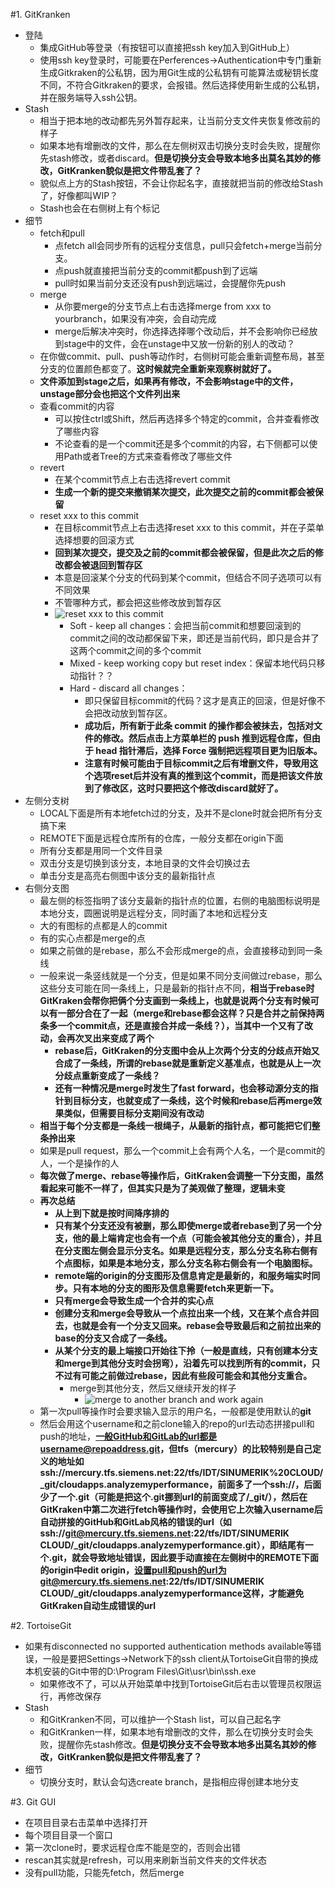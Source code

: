 #1.  GitKranken
* 登陆
    * 集成GitHub等登录（有按钮可以直接把ssh key加入到GitHub上）
    * 使用ssh key登录时，可能要在Perferences->Authentication中专门重新生成Gitkraken的公私钥，因为用Git生成的公私钥有可能算法或秘钥长度不同，不符合Gitkraken的要求，会报错。然后选择使用新生成的公私钥，并在服务端导入ssh公钥。
* Stash
    * 相当于把本地的改动都先另外暂存起来，让当前分支文件夹恢复修改前的样子
    * 如果本地有增删改的文件，那么在左侧树双击切换分支时会失败，提醒你先stash修改，或者discard。**但是切换分支会导致本地多出莫名其妙的修改，GitKranken貌似是把文件带乱套了？**
    * 貌似点上方的Stash按钮，不会让你起名字，直接就把当前的修改给Stash了，好像都叫WIP？
    * Stash也会在右侧树上有个标记
* 细节
    * fetch和pull
        * 点fetch all会同步所有的远程分支信息，pull只会fetch+merge当前分支。
        * 点push就直接把当前分支的commit都push到了远端
        * pull时如果当前分支还没有push到远端过，会提醒你先push
    * merge
        * 从你要merge的分支节点上右击选择merge from xxx to yourbranch，如果没有冲突，会自动完成
        * merge后解决冲突时，你选择选择哪个改动后，并不会影响你已经放到stage中的文件，会在unstage中又放一份新的别人的改动？
    * 在你做commit、pull、push等动作时，右侧树可能会重新调整布局，甚至分支的位置颜色都变了。**这时候就完全重新来观察树就好了。**
    * **文件添加到stage之后，如果再有修改，不会影响stage中的文件，unstage部分会也把这个文件列出来**
    * 查看commit的内容
        * 可以按住ctrl或Shift，然后再选择多个特定的commit，合并查看修改了哪些内容
        * 不论查看的是一个commit还是多个commit的内容，右下侧都可以使用Path或者Tree的方式来查看修改了哪些文件
    * revert
        * 在某个commit节点上右击选择revert commit
        * **生成一个新的提交来撤销某次提交，此次提交之前的commit都会被保留**
    * reset xxx to this commit
        * 在目标commit节点上右击选择reset xxx to this commit，并在子菜单选择想要的回滚方式
        * **回到某次提交，提交及之前的commit都会被保留，但是此次之后的修改都会被退回到暂存区**
        * 本意是回滚某个分支的代码到某个commit，但结合不同子选项可以有不同效果
        * 不管哪种方式，都会把这些修改放到暂存区
        * ![reset xxx to this commit](https://img2018.cnblogs.com/blog/106125/201909/106125-20190919104629202-499878143.png)
            * Soft - keep all changes：会把当前commit和想要回滚到的commit之间的改动都保留下来，即还是当前代码，即只是合并了这两个commit之间的多个commit
            * Mixed - keep working copy but reset index：保留本地代码只移动指针？？
            * Hard - discard all changes：
                * 即只保留目标commit的代码？这才是真正的回滚，但是好像不会把改动放到暂存区。
                * **成功后，所有新于此条 commit 的操作都会被抹去，包括对文件的修改。然后点击上方菜单栏的 push 推到远程仓库，但由于 head 指针滞后，选择 Force 强制把远程项目更为旧版本。**
                * **注意有时候可能由于目标commit之后有增删文件，导致用这个选项reset后并没有真的推到这个commit，而是把该文件放到了修改区，这时只要把这个修改discard就好了。**
* 左侧分支树
    * LOCAL下面是所有本地fetch过的分支，及并不是clone时就会把所有分支搞下来
    * REMOTE下面是远程仓库所有的仓库，一般分支都在origin下面
    * 所有分支都是用同一个文件目录
    * 双击分支是切换到该分支，本地目录的文件会切换过去
    * 单击分支是高亮右侧图中该分支的最新指针点
 * 右侧分支图
    * 最左侧的标签指明了该分支最新的指针点的位置，右侧的电脑图标说明是本地分支，圆圈说明是远程分支，同时画了本地和远程分支
    * 大的有图标的点都是人的commit
    * 有的实心点都是merge的点
    * 如果之前做的是rebase，那么不会形成merge的点，会直接移动到同一条线
    * 一般来说一条竖线就是一个分支，但是如果不同分支间做过rebase，那么这些分支可能在同一条线上，只是最新的指针点不同，**相当于rebase时GitKraken会帮你把俩个分支画到一条线上，也就是说两个分支有时候可以有一部分合在了一起（merge和rebase都会这样？只是合并之前保持两条多一个commit点，还是直接合并成一条线？），当其中一个又有了改动，会再次叉出来变成了两个**
        * **rebase后，GitKraken的分支图中会从上次两个分支的分歧点开始又合成了一条线，所谓的rebase就是重新定义基准点，也就是从上一次分歧点重新变成了一条线？**
        * **还有一种情况是merge时发生了fast forward，也会移动源分支的指针到目标分支，也就变成了一条线，这个时候和rebase后再merge效果类似，但需要目标分支期间没有改动**
    * **相当于每个分支都是一条线一根绳子，从最新的指针点，都可能把它们整条拎出来**
    * 如果是pull request，那么一个commit上会有两个人名，一个是commit的人，一个是操作的人
    * **每次做了merge、rebase等操作后，GitKraken会调整一下分支图，虽然看起来可能不一样了，但其实只是为了美观做了整理，逻辑未变**
    * **再次总结**
        * **从上到下就是按时间降序排的**
        * **只有某个分支还没有被删，那么即使merge或者rebase到了另一个分支，他的最上端肯定也会有一个点（可能会被其他分支的重合），并且在分支图左侧会显示分支名。如果是远程分支，那么分支名称右侧有个点图标，如果是本地分支，那么分支名称右侧会有一个电脑图标。**
        * **remote端的origin的分支图形及信息肯定是最新的，和服务端实时同步。只有本地的分支的图形及信息需要fetch来更新一下。**
        * **只有merge会导致生成一个合并的实心点**
        * **创建分支和merge会导致从一个点拉出来一个线，又在某个点合并回去，也就是会有一个分支又回来。rebase会导致最后和之前拉出来的base的分支又合成了一条线。**
        * **从某个分支的最上端接口开始往下拎（一般是直线，只有创建本分支和merge到其他分支时会拐弯），沿着先可以找到所有的commit，只不过有可能之前做过rebase，因此有些段可能会和其他分支重合。**
            * merge到其他分支，然后又继续开发的样子
                * ![merge to another branch and work again](https://img2018.cnblogs.com/blog/106125/201908/106125-20190820092813117-1655025855.png)
    * 第一次pull等操作时会要求输入显示的用户名，一般都是使用默认的**git**
    * 然后会用这个username和之前clone输入的repo的url去动态拼接pull和push的地址，**一般GitHub和GitLab的url都是username@repoaddress.git，但tfs（mercury）的比较特别是自己定义的地址如ssh://mercury.tfs.siemens.net:22/tfs/IDT/SINUMERIK%20CLOUD/_git/cloudapps.analyzemyperformance，前面多了一个ssh://，后面少了一个.git（可能是把这个.git挪到url的前面变成了/_git/），然后在GitKraken中第二次进行fetch等操作时，会使用它上次输入username后自动拼接的GitHub和GitLab风格的错误的url（如ssh://git@mercury.tfs.siemens.net:22/tfs/IDT/SINUMERIK CLOUD/_git/cloudapps.analyzemyperformance.git），即结尾有一个.git，就会导致地址错误，因此要手动直接在左侧树中的REMOTE下面的origin中edit origin，设置pull和push的url为git@mercury.tfs.siemens.net:22/tfs/IDT/SINUMERIK CLOUD/_git/cloudapps.analyzemyperformance这样，才能避免GitKraken自动生成错误的url**

#2. TortoiseGit
* 如果有disconnected no supported authentication methods available等错误，一般是要把Settings->Network下的ssh client从TortoiseGit自带的换成本机安装的Git中带的D:\Program Files\Git\usr\bin\ssh.exe
    * 如果修改不了，可以从开始菜单中找到TortoiseGit后右击以管理员权限运行，再修改保存
* Stash
    * 和GitKranken不同，可以维护一个Stash list，可以自己起名字
    * 和GitKranken一样，如果本地有增删改的文件，那么在切换分支时会失败，提醒你先stash修改。**但是切换分支不会导致本地多出莫名其妙的修改，GitKranken貌似是把文件带乱套了？**
* 细节
    * 切换分支时，默认会勾选create branch，是指相应得创建本地分支

#3. Git GUI
* 在项目目录右击菜单中选择打开
* 每个项目目录一个窗口
* 第一次clone时，要求远程仓库不能是空的，否则会出错
* rescan其实就是refresh，可以用来刷新当前文件夹的文件状态
* 没有pull功能，只能先fetch，然后merge
